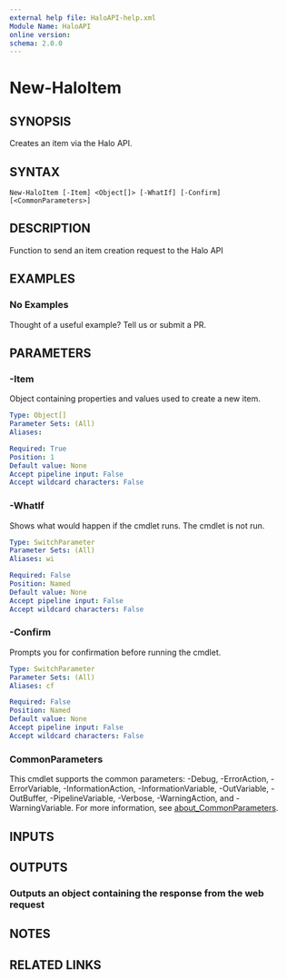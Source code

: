 ```yaml
---
external help file: HaloAPI-help.xml
Module Name: HaloAPI
online version:
schema: 2.0.0
---
```


# New-HaloItem

## SYNOPSIS

Creates an item via the Halo API.

## SYNTAX

```
New-HaloItem [-Item] <Object[]> [-WhatIf] [-Confirm] [<CommonParameters>]
```

## DESCRIPTION

Function to send an item creation request to the Halo API

## EXAMPLES

### No Examples

Thought of a useful example? Tell us or submit a PR.

## PARAMETERS

### -Item

Object containing properties and values used to create a new item.

```yaml
Type: Object[]
Parameter Sets: (All)
Aliases:

Required: True
Position: 1
Default value: None
Accept pipeline input: False
Accept wildcard characters: False
```

### -WhatIf

Shows what would happen if the cmdlet runs. The cmdlet is not run.

```yaml
Type: SwitchParameter
Parameter Sets: (All)
Aliases: wi

Required: False
Position: Named
Default value: None
Accept pipeline input: False
Accept wildcard characters: False
```

### -Confirm

Prompts you for confirmation before running the cmdlet.

```yaml
Type: SwitchParameter
Parameter Sets: (All)
Aliases: cf

Required: False
Position: Named
Default value: None
Accept pipeline input: False
Accept wildcard characters: False
```

### CommonParameters
This cmdlet supports the common parameters: -Debug, -ErrorAction, -ErrorVariable, -InformationAction, -InformationVariable, -OutVariable, -OutBuffer, -PipelineVariable, -Verbose, -WarningAction, and -WarningVariable. For more information, see [about_CommonParameters](http://go.microsoft.com/fwlink/?LinkID=113216).

## INPUTS

## OUTPUTS

### Outputs an object containing the response from the web request

## NOTES

## RELATED LINKS
